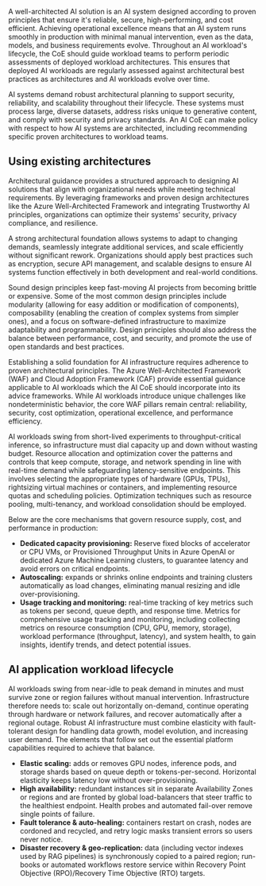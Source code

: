 A well-architected AI solution is an AI system designed according to proven principles that ensure it's reliable, secure, high-performing, and cost efficient. Achieving operational excellence means that an AI system runs smoothly in production with minimal manual intervention, even as the data, models, and business requirements evolve. Throughout an AI workload's lifecycle, the CoE should guide workload teams to perform periodic assessments of deployed workload architectures. This  ensures that deployed AI workloads are regularly assessed against architectural best practices as architectures and AI workloads evolve over time.

AI systems demand robust architectural planning to support security, reliability, and scalability throughout their lifecycle. These systems must process large, diverse datasets, address risks unique to generative content, and comply with security and privacy standards.  An AI CoE can make policy with respect to how AI systems are architected, including recommending specific proven architectures to workload teams. 

## Using existing architectures

Architectural guidance provides a structured approach to designing AI solutions that align with organizational needs while meeting technical requirements. By leveraging frameworks and proven design architectures like the Azure Well-Architected Framework and integrating Trustworthy AI principles, organizations can optimize their systems' security, privacy compliance, and resilience.

A strong architectural foundation allows systems to adapt to changing demands, seamlessly integrate additional services, and scale efficiently without significant rework. Organizations should apply best practices such as encryption, secure API management, and scalable designs to ensure AI systems function effectively in both development and real-world conditions.

Sound design principles keep fast-moving AI projects from becoming brittle or expensive. Some of the most common design principles include modularity (allowing for easy addition or modification of components), composability (enabling the creation of complex systems from simpler ones), and a focus on software-defined infrastructure to maximize adaptability and programmability. Design principles should also address the balance between performance, cost, and security, and promote the use of open standards and best practices.

Establishing a solid foundation for AI infrastructure requires adherence to proven architectural principles. The Azure Well-Architected Framework (WAF) and Cloud Adoption Framework (CAF) provide essential guidance applicable to AI workloads which the AI CoE should incorporate into its advice frameworks. While AI workloads introduce unique challenges like nondeterministic behavior, the core WAF pillars remain central: reliability, security, cost optimization, operational excellence, and performance efficiency. 

AI workloads swing from short-lived experiments to throughput-critical inference, so infrastructure must dial capacity up and down without wasting budget. Resource allocation and optimization cover the patterns and controls that keep compute, storage, and network spending in line with real-time demand while safeguarding latency-sensitive endpoints. This involves selecting the appropriate types of hardware (GPUs, TPUs), rightsizing virtual machines or containers, and implementing resource quotas and scheduling policies. Optimization techniques such as resource pooling, multi-tenancy, and workload consolidation should be employed. 

Below are the core mechanisms that govern resource supply, cost, and performance in production:

- **Dedicated capacity provisioning:** Reserve fixed blocks of accelerator or CPU VMs, or Provisioned Throughput Units in Azure OpenAI or dedicated Azure Machine Learning clusters, to guarantee latency and avoid errors on critical endpoints. 
- **Autoscaling:** expands or shrinks online endpoints and training clusters automatically as load changes, eliminating manual resizing and idle over-provisioning.
- **Usage tracking and monitoring:** real-time tracking of key metrics such as tokens per second, queue depth, and response time. Metrics for comprehensive usage tracking and monitoring, including collecting metrics on resource consumption (CPU, GPU, memory, storage), workload performance (throughput, latency), and system health, to gain insights, identify trends, and detect potential issues. 

## AI application workload lifecycle

AI workloads swing from near-idle to peak demand in minutes and must survive zone or region failures without manual intervention. Infrastructure therefore needs to: scale out horizontally on-demand, continue operating through hardware or network failures, and recover automatically after a regional outage. Robust AI infrastructure must combine elasticity with fault-tolerant design for handling data growth, model evolution, and increasing user demand. The elements that follow set out the essential platform capabilities required to achieve that balance.

- **Elastic scaling:** adds or removes GPU nodes, inference pods, and storage shards based on queue depth or tokens-per-second. Horizontal elasticity keeps latency low without over-provisioning.
- **High availability:** redundant instances sit in separate Availability Zones or regions and are fronted by global load-balancers that steer traffic to the healthiest endpoint. Health probes and automated fail-over remove single points of failure.
- **Fault tolerance & auto-healing:** containers restart on crash, nodes are cordoned and recycled, and retry logic masks transient errors so users never notice.
- **Disaster recovery & geo-replication:** data (including vector indexes used by RAG pipelines) is synchronously copied to a paired region; run-books or automated workflows restore service within Recovery Point Objective (RPO)/Recovery Time Objective (RTO) targets.
